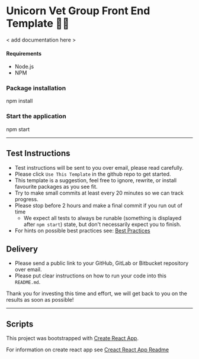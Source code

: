 # Unicorn Vet Group Front End Template 🦄🚀

< add documentation here >

#### Requirements

* Node.js
* NPM

### Package installation
npm install

 ### Start the application
npm start

---

## Test Instructions

- Test instructions will be sent to you over email, please read carefully.
- Please click `Use This Template` in the github repo to get started.
- This template is a suggestion, feel free to ignore, rewrite, or install favourite packages as you see fit.
- Try to make small commits at least every 20 minutes so we can track progress.
- Please stop before 2 hours and make a final commit if you run out of time
  - We expect all tests to always be runable (something is displayed after `npm start`) state, but don't necessarily expect you to finish.
- For hints on possible best practices see: [Best Practices](./Best_Practices.md)

## Delivery

- Please send a public link to your GitHub, GitLab or Bitbucket repository over email.
- Please put clear instructions on how to run your code into this `README.md`.

Thank you for investing this time and effort, we will get back to you on the results as soon as possible!

---

## Scripts

This project was bootstrapped with [Create React App](https://github.com/facebook/create-react-app).

For information on create react
app see [Creact React App Readme](./Create_React_App.md)

